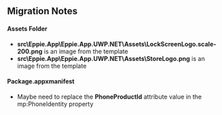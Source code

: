 ## Migration Notes

#### Assets Folder

- **src\Eppie.App\Eppie.App.UWP.NET\Assets\LockScreenLogo.scale-200.png** is an image from the template
- **src\Eppie.App\Eppie.App.UWP.NET\Assets\StoreLogo.png** is an image from the template

#### Package.appxmanifest

- Maybe need to replace the **PhoneProductId** attribute value in the mp:PhoneIdentity property


